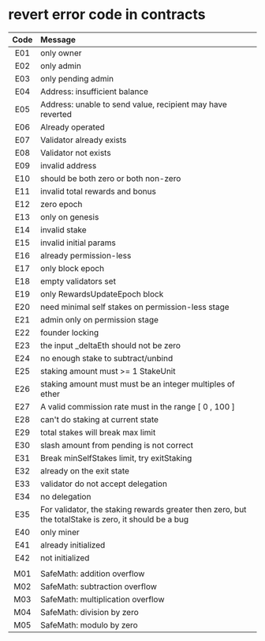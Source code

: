 # revert error code in contracts


| Code |  Message  |
| :----: | :---------- |
| E01 | only owner |
| E02 | only admin |
| E03 | only pending admin |
| E04 | Address: insufficient balance |
| E05 | Address: unable to send value, recipient may have reverted |
| E06 | Already operated |
| E07 | Validator already exists |
| E08 | Validator not exists |
| E09 | invalid address |
| E10 | should be both zero or both non-zero |
| E11 | invalid total rewards and bonus |
| E12 | zero epoch |
| E13 | only on genesis |
| E14 | invalid stake |
| E15 | invalid initial params |
| E16 | already permission-less |
| E17 | only block epoch |
| E18 | empty validators set |
| E19 | only RewardsUpdateEpoch block |
| E20 | need minimal self stakes on permission-less stage |
| E21 | admin only on permission stage |
| E22 | founder locking |
| E23 | the input _deltaEth should not be zero |
| E24 | no enough stake to subtract/unbind |
| E25 | staking amount must >= 1 StakeUnit |
| E26 | staking amount must must be an integer multiples of ether |
| E27 | A valid commission rate must in the range [ 0 , 100 ] |
| E28 | can't do staking at current state |
| E29 | total stakes will break max limit |
| E30 | slash amount from pending is not correct |
| E31 | Break minSelfStakes limit, try exitStaking |
| E32 | already on the exit state |
| E33 | validator do not accept delegation |
| E34 | no delegation |
| E35 | For validator, the staking rewards greater then zero, but the totalStake is zero, it should be a bug |
| E40 | only miner |
| E41 | already initialized |
| E42 | not initialized |
|     |  |
| M01 | SafeMath: addition overflow |
| M02 | SafeMath: subtraction overflow |
| M03 | SafeMath: multiplication overflow |
| M04 | SafeMath: division by zero |
| M05 | SafeMath: modulo by zero |
